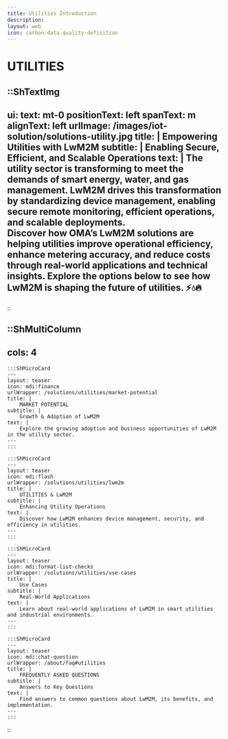 ```yaml
---
title: Utilities Introduction
description:
layout: web
icon: carbon:data-quality-definition
---
```

# UTILITIES

::ShTextImg
---
ui:
  text: mt-0
positionText: left
spanText: m
alignText: left
urlImage: /images/iot-solution/solutions-utility.jpg
title: |
  Empowering Utilities with LwM2M
subtitle: |
  Enabling Secure, Efficient, and Scalable Operations
text: |
  The utility sector is transforming to meet the demands of **smart energy, water, and gas management**. **LwM2M** drives this transformation by **standardizing device management**, enabling **secure remote monitoring**, **efficient operations**, and **scalable deployments**.  
  Discover how **OMA’s LwM2M solutions** are helping utilities **improve operational efficiency, enhance metering accuracy**, and **reduce costs** through **real-world applications and technical insights**.
  **Explore the options below** to see how **LwM2M is shaping the future of utilities**. ⚡💧🔥
---
::

::ShMultiColumn
---
cols: 4
---

    :::ShMicroCard
    --- 
    layout: teaser
    icon: mdi:finance
    urlWrapper: /solutions/utilities/market-potential
    title: |
        MARKET POTENTIAL 
    subtitle: |
        Growth & Adoption of LwM2M
    text: |
        Explore the growing adoption and business opportunities of LwM2M in the utility sector.
    ---
    :::

    :::ShMicroCard
    ---
    layout: teaser
    icon: mdi:flash
    urlWrapper: /solutions/utilities/lwm2m
    title: |
        UTILITIES & LwM2M 
    subtitle: |
        Enhancing Utility Operations
    text: |
        Discover how LwM2M enhances device management, security, and efficiency in utilities.
    ---
    :::

    :::ShMicroCard
    ---
    layout: teaser
    icon: mdi:format-list-checks
    urlWrapper: /solutions/utilities/use-cases
    title: |
        Use Cases 
    subtitle: |
        Real-World Applications
    text: |
        Learn about real-world applications of LwM2M in smart utilities and industrial environments.
    ---
    :::

    :::ShMicroCard
    ---
    layout: teaser
    icon: mdi:chat-question
    urlWrapper: /about/faq#utilities
    title: |
        FREQUENTLY ASKED QUESTIONS 
    subtitle: |
        Answers to Key Questions
    text: |
        Find answers to common questions about LwM2M, its benefits, and implementation.
    ---
    :::

::